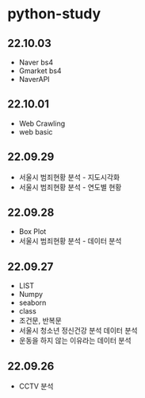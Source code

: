 # python-study
## 22.10.03
- Naver bs4
- Gmarket bs4
- NaverAPI
## 22.10.01
- Web Crawling
- web basic
## 22.09.29
- 서울시 범죄현황 분석 - 지도시각화
- 서울시 범죄현황 분석 - 연도별 현황
## 22.09.28
- Box Plot
- 서울시 범죄현황 분석 - 데이터 분석
## 22.09.27 
- LIST
- Numpy
- seaborn
- class
- 조건문, 반복문
- 서울시 청소년 정신건강 분석 데이터 분석
- 운동을 하지 않는 이유라는 데이터 분석
## 22.09.26 
- CCTV 분석
